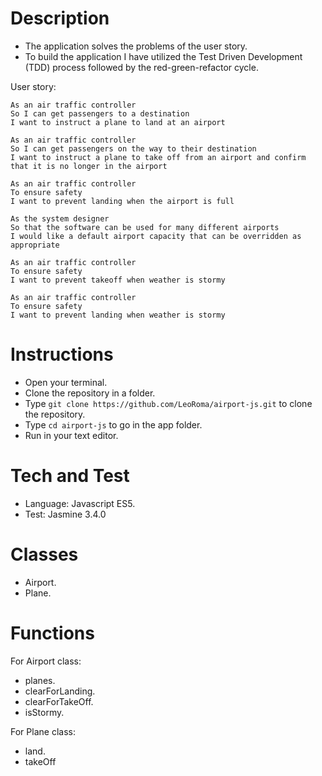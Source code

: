 # Description
- The application solves the problems of the user story.
- To build the application I have utilized the Test Driven Development (TDD) process followed by the red-green-refactor cycle.

User story:
```
As an air traffic controller 
So I can get passengers to a destination 
I want to instruct a plane to land at an airport

As an air traffic controller 
So I can get passengers on the way to their destination 
I want to instruct a plane to take off from an airport and confirm that it is no longer in the airport

As an air traffic controller 
To ensure safety 
I want to prevent landing when the airport is full 

As the system designer
So that the software can be used for many different airports
I would like a default airport capacity that can be overridden as appropriate

As an air traffic controller 
To ensure safety 
I want to prevent takeoff when weather is stormy 

As an air traffic controller 
To ensure safety 
I want to prevent landing when weather is stormy 
```
# Instructions
- Open your terminal.
- Clone the repository in a folder.
- Type ```git clone https://github.com/LeoRoma/airport-js.git``` to clone the repository.
- Type ```cd airport-js``` to go in the app folder.
- Run in your text editor.

# Tech and Test
- Language: Javascript ES5.
- Test: Jasmine 3.4.0

# Classes
- Airport.
- Plane.

# Functions 
For Airport class:
- planes.
- clearForLanding.
- clearForTakeOff.
- isStormy.

For Plane class:
- land.
- takeOff
